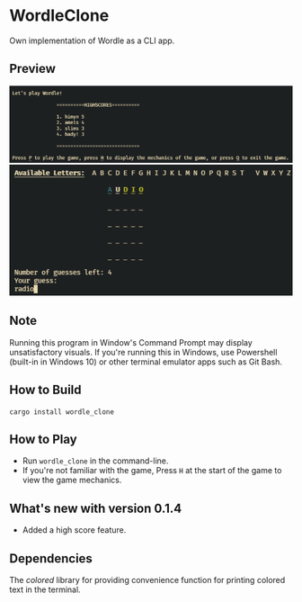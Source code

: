 # WordleClone
Own implementation of Wordle as a CLI app.

## Preview
![During](src/images/start.png "Sample Image 1")
![Won](src/images/during.png "Sample Image 2")

## Note
Running this program in Window's Command Prompt may display unsatisfactory visuals.
If you're running this in Windows, use Powershell (built-in in Windows 10) or other
terminal emulator apps such as Git Bash.

## How to Build
```
cargo install wordle_clone
```

## How to Play
* Run `wordle_clone` in the command-line.
* If you're not familiar with the game, 
  Press `H` at the start of the game to view the game mechanics.

## What's new with version 0.1.4
* Added a high score feature.

## Dependencies
The _colored_ library for providing convenience function for printing colored
text in the terminal.
